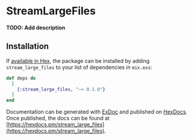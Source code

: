 # StreamLargeFiles

**TODO: Add description**

## Installation

If [available in Hex](https://hex.pm/docs/publish), the package can be installed
by adding `stream_large_files` to your list of dependencies in `mix.exs`:

```elixir
def deps do
  [
    {:stream_large_files, "~> 0.1.0"}
  ]
end
```

Documentation can be generated with [ExDoc](https://github.com/elixir-lang/ex_doc)
and published on [HexDocs](https://hexdocs.pm). Once published, the docs can
be found at [https://hexdocs.pm/stream_large_files](https://hexdocs.pm/stream_large_files).

